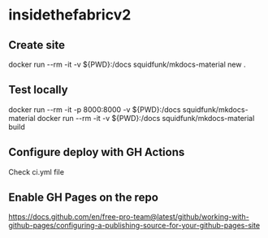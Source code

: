 # insidethefabricv2

## Create site
docker run --rm -it -v ${PWD}:/docs squidfunk/mkdocs-material new .

## Test locally
docker run --rm -it -p 8000:8000 -v ${PWD}:/docs squidfunk/mkdocs-material
docker run --rm -it -v ${PWD}:/docs squidfunk/mkdocs-material build

## Configure deploy with GH Actions
Check ci.yml file

## Enable GH Pages on the repo
https://docs.github.com/en/free-pro-team@latest/github/working-with-github-pages/configuring-a-publishing-source-for-your-github-pages-site
